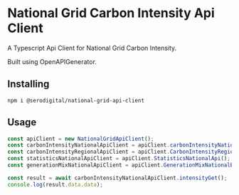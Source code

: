 # National Grid Carbon Intensity Api Client

A Typescript Api Client for National Grid Carbon Intensity.

Built using OpenAPIGenerator.

## Installing

`npm i @serodigital/national-grid-api-client`

## Usage

```typescript
const apiClient = new NationalGridApiClient();
const carbonIntensityNationalApiClient = apiClient.carbonIntensityNationalApi();
const carbonIntensityRegionalApiClient = apiClient.CarbonIntensityRegionalBetaApi();
const statisticsNationalApiClient = apiClient.StatisticsNationalApi();
const generationMixNationalApiClient = apiClient.GenerationMixNationalBetaApi();

const result = await carbonIntensityNationalApiClient.intensityGet();
console.log(result.data.data);
```
